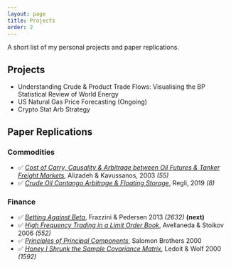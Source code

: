 ```yaml
---
layout: page
title: Projects
order: 2
---
```


A short list of my personal projects and paper replications.


## Projects

* Understanding Crude & Product Trade Flows: Visualising the BP Statistical Review of World Energy
* US Natural Gas Price Forecasting (Ongoing)
* Crypto Stat Arb Strategy

## Paper Replications

### Commodities

* ✅ [_Cost of Carry, Causality & Arbitrage between Oil Futures & Tanker Freight Markets_](https://analytic-musings.com/2023/12/25/transatlantic-WTI-arbitrage/), Alizadeh & Kavussanos, 2003 _(55)_
* ✅ [_Crude Oil Contango Arbitrage & Floating Storage_](https://analytic-musings.com/2023/12/28/floating-storage/), Regli, 2019 _(8)_

### Finance

* ✅ [_Betting Against Beta_](https://analytic-musings.com/2024/02/10/betting-against-beta/), Frazzini & Pedersen 2013 _(2632)_ __(next)__
* ✅ [_High Frequency Trading in a Limit Order Book_](https://analytic-musings.com/2024/01/22/hft-in-lob/), Avellaneda & Stoikov 2006 _(552)_
* ✅ [_Principles of Principal Components_](https://analytic-musings.com/2023/12/31/principles-of-principal-components/), Salomon Brothers 2000 
* ✅ [_Honey I Shrunk the Sample Covariance Matrix_](https://analytic-musings.com/2023/12/30/honey-covariance/), Ledoit & Wolf 2000 _(1592)_
